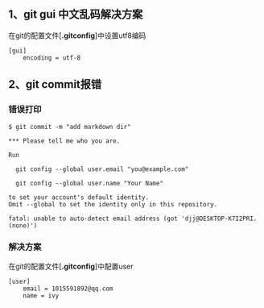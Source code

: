 ## 1、git gui 中文乱码解决方案

在git的配置文件[__.gitconfig__]中设置utf8编码

```
[gui]
	encoding = utf-8

```
## 2、git commit报错

### 错误打印

```
$ git commit -m "add markdown dir"

*** Please tell me who you are.

Run

  git config --global user.email "you@example.com"

  git config --global user.name "Your Name"

to set your account's default identity.
Omit --global to set the identity only in this repository.

fatal: unable to auto-detect email address (got 'djj@DESKTOP-K7I2PRI.(none)')

```
### 解决方案

在git的配置文件[__.gitconfig__]中配置user
```
[user]
	email = 1015591892@qq.com
	name = ivy
```